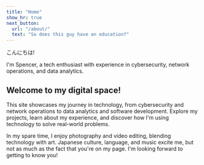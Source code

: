 ```yaml
---
title: "Home"
show_hr: true
next_button:
  url: "/about/"
  text: "So does this guy have an education?"
---
```


こんにちは!

I'm Spencer, a tech enthusiast with experience in cybersecurity, network operations, and data analytics.

## Welcome to my digital space!

This site showcases my journey in technology, from cybersecurity and network operations to data analytics and software development. Explore my projects, learn about my experience, and discover how I'm using technology to solve real-world problems.

In my spare time, I enjoy photography and video editing, blending technology with art. Japanese culture, language, and music excite me, but not as much as the fact that you're on my page. I'm looking forward to getting to know you!

